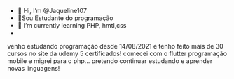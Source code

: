 - 👋 Hi, I’m @Jaqueline107
- 👀Sou Estudante do programação 
- 🌱 I’m currently learning  PHP, hmtl,css
- 
venho estudando programação desde 14/08/2021
e tenho feito mais de 30 cursos no site da udemy
5 certificados!
comecei com o flutter programação mobile
e migrei para o php...
pretendo continuar estudando e aprender novas linguagens!

